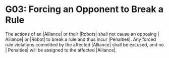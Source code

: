 # G03: Forcing an Opponent to Break a Rule

The actions of an |Alliance| or their |Robots| shall not cause an opposing |
Alliance| or |Robot| to break a rule and thus incur |Penalties|. Any forced
rule violations committed by the affected |Alliance| shall be excused, and no |
Penalties| will be assigned to the affected |Alliance|.
